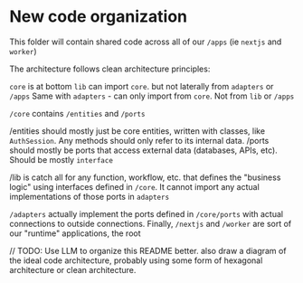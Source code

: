 # New code organization

This folder will contain shared code across all of our `/apps` (ie `nextjs` and `worker`)

The architecture follows clean architecture principles:

`core` is at bottom
`lib` can import `core`. but not laterally from `adapters` or `/apps`
Same with `adapters` - can only import from `core`. Not from `lib` or `/apps`

`/core` contains `/entities` and `/ports`

/entities should mostly just be core entities, written with classes, like `AuthSession`. Any methods should only refer to its internal data.
/ports should mostly be ports that access external data (databases, APIs, etc). Should be mostly `interface`

/lib is catch all for any function, workflow, etc. that defines the "business logic" using interfaces defined in `/core`. It cannot import any actual implementations of those ports in `adapters`

`/adapters` actually implement the ports defined in `/core/ports` with actual connections to outside connections.
Finally, `/nextjs` and `/worker` are sort of our "runtime" applications, the root

// TODO: Use LLM to organize this README better. also draw a diagram of the ideal code architecture, probably using some form of hexagonal architecture or clean architecture.
